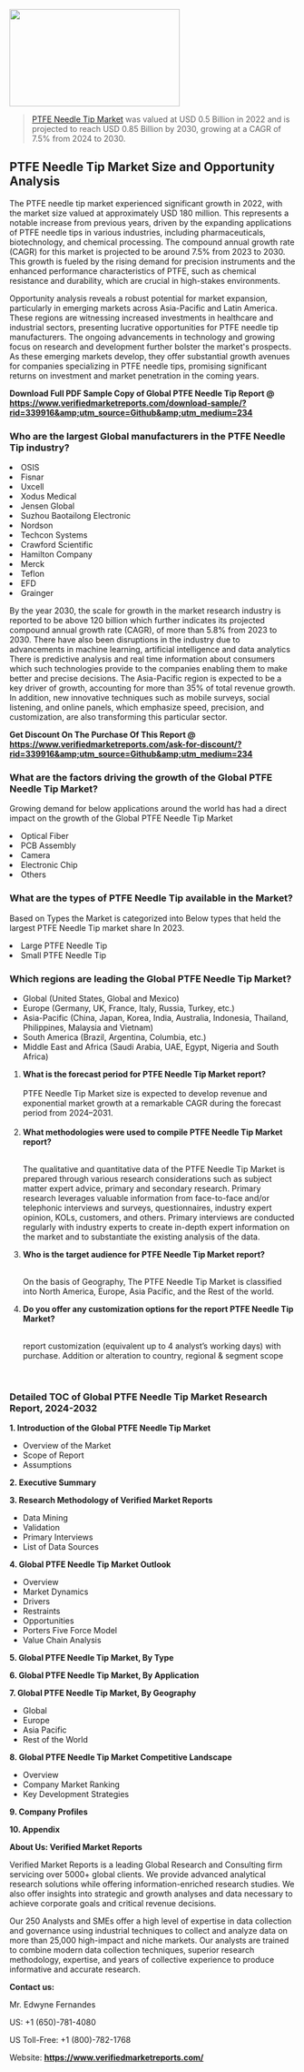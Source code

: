 
<img src="https://ffe5etoiles.com/wp-content/uploads/2024/12/MST1-300x171.png" alt="" width="300" height="171" class="alignnone size-medium wp-image-20088" /><blockquote><p><p><a href="https://www.verifiedmarketreports.com/download-sample/?rid=339916&utm_source=Github&utm_medium=234" target="_blank">PTFE Needle Tip Market</a> was valued at USD 0.5 Billion in 2022 and is projected to reach USD 0.85 Billion by 2030, growing at a CAGR of 7.5% from 2024 to 2030.</p></blockquote><p><h2>PTFE Needle Tip Market Size and Opportunity Analysis</h2><p>The PTFE needle tip market experienced significant growth in 2022, with the market size valued at approximately USD 180 million. This represents a notable increase from previous years, driven by the expanding applications of PTFE needle tips in various industries, including pharmaceuticals, biotechnology, and chemical processing. The compound annual growth rate (CAGR) for this market is projected to be around 7.5% from 2023 to 2030. This growth is fueled by the rising demand for precision instruments and the enhanced performance characteristics of PTFE, such as chemical resistance and durability, which are crucial in high-stakes environments.</p><p>Opportunity analysis reveals a robust potential for market expansion, particularly in emerging markets across Asia-Pacific and Latin America. These regions are witnessing increased investments in healthcare and industrial sectors, presenting lucrative opportunities for PTFE needle tip manufacturers. The ongoing advancements in technology and growing focus on research and development further bolster the market's prospects. As these emerging markets develop, they offer substantial growth avenues for companies specializing in PTFE needle tips, promising significant returns on investment and market penetration in the coming years.</p></p><p class=""><strong>Download Full PDF Sample Copy of Global PTFE Needle Tip Report @ <a href="https://www.verifiedmarketreports.com/download-sample/?rid=339916&amp;utm_source=Github&amp;utm_medium=234" target="_blank">https://www.verifiedmarketreports.com/download-sample/?rid=339916&amp;utm_source=Github&amp;utm_medium=234</a></strong></p><h3 id="" class="">Who are the largest Global manufacturers in the PTFE Needle Tip industry?</h3><p><li>OSIS</li><li> Fisnar</li><li> Uxcell</li><li> Xodus Medical</li><li> Jensen Global</li><li> Suzhou Baotailong Electronic</li><li> Nordson</li><li> Techcon Systems</li><li> Crawford Scientific</li><li> Hamilton Company</li><li> Merck</li><li> Teflon</li><li> EFD</li><li> Grainger</li></p><div class=""><div class="" dir="" data-message-author-role="" data-message-id="" data-message-model-slug=""><div class=""><div class=""><div class=""><div class="" dir="" data-message-author-role="" data-message-id="" data-message-model-slug=""><div class=""><div class=""><p>By the year 2030, the scale for growth in the market research industry is reported to be above 120 billion which further indicates its projected compound annual growth rate (CAGR), of more than 5.8% from 2023 to 2030. There have also been disruptions in the industry due to advancements in machine learning, artificial intelligence and data analytics There is predictive analysis and real time information about consumers which such technologies provide to the companies enabling them to make better and precise decisions. The Asia-Pacific region is expected to be a key driver of growth, accounting for more than 35% of total revenue growth. In addition, new innovative techniques such as mobile surveys, social listening, and online panels, which emphasize speed, precision, and customization, are also transforming this particular sector.</p><p><strong>Get Discount On The Purchase Of This Report @&nbsp; <a href="https://www.verifiedmarketreports.com/ask-for-discount/?rid=339916&amp;utm_source=Github&amp;utm_medium=234" target="_blank">https://www.verifiedmarketreports.com/ask-for-discount/?rid=339916&amp;utm_source=Github&amp;utm_medium=234</a></strong></p></div></div></div></div></div></div></div></div><h3 id="" class="">What are the factors driving the growth of the Global PTFE Needle Tip Market?</h3><p id="" class="">Growing demand for below applications around the world has had a direct impact on the growth of the Global PTFE Needle Tip Market</p><p id="" class=""><li>Optical Fiber</li><li> PCB Assembly</li><li> Camera</li><li> Electronic Chip</li><li> Others</li></p><h3 id="" class="">What are the types of PTFE Needle Tip available in the Market?</h3><p id="" class="">Based on Types the Market is categorized into Below types that held the largest PTFE Needle Tip market share In 2023.</p><p id="" class=""><li>Large PTFE Needle Tip</li><li> Small PTFE Needle Tip</li></p><h3 id="" class="">Which regions are leading the Global PTFE Needle Tip Market?</h3><ul><li>Global (United States, Global and Mexico)</li><li>Europe (Germany, UK, France, Italy, Russia, Turkey, etc.)</li><li>Asia-Pacific (China, Japan, Korea, India, Australia, Indonesia, Thailand, Philippines, Malaysia and Vietnam)</li><li>South America (Brazil, Argentina, Columbia, etc.)</li><li>Middle East and Africa (Saudi Arabia, UAE, Egypt, Nigeria and South Africa)</li></ul><p><ol><li><strong>What is the forecast period for PTFE Needle Tip Market report?<br /></strong><br /><span data-sheets-root="1" data-sheets-value="{&quot;1&quot;:2,&quot;2&quot;:&quot;XXXX size is expected to develop revenue and exponential market growth at a remarkable CAGR during the forecast period from 2024&ndash;2030.&quot;}" data-sheets-userformat="{&quot;2&quot;:12674,&quot;4&quot;:{&quot;1&quot;:2,&quot;2&quot;:16776960},&quot;10&quot;:2,&quot;11&quot;:0,&quot;15&quot;:&quot;Arial&quot;,&quot;16&quot;:12}">PTFE Needle Tip Market size is expected to develop revenue and exponential market growth at a remarkable CAGR during the forecast period from 2024&ndash;2031.</span><br /><br /></li><li><strong>What methodologies were used to compile PTFE Needle Tip Market report?<br /><br /></strong><p>The qualitative and quantitative data of the&nbsp;PTFE Needle Tip Market is prepared through various research considerations such as subject matter expert advice, primary and secondary research. Primary research leverages valuable information from face-to-face and/or telephonic interviews and surveys, questionnaires, industry expert opinion, KOLs, customers, and others. Primary interviews are conducted regularly with industry experts to create in-depth expert information on the market and to substantiate the existing analysis of the data.&nbsp;</p></li><li><strong>Who is the target audience for PTFE Needle Tip Market report?<br /><br /></strong><p>On the basis of Geography, The&nbsp;PTFE Needle Tip Market is classified into North America, Europe, Asia Pacific, and the Rest of the world.</p></li><li><strong>Do you offer any customization options for the report PTFE Needle Tip Market?<br /><br /></strong><p>report customization (equivalent up to 4 analyst&rsquo;s working days) with purchase. Addition or alteration to country, regional &amp; segment scope</p><p>&nbsp;</p></li></ol></p><h3 id="" class="">Detailed TOC of Global PTFE Needle Tip Market Research Report, 2024-2032</h3><p id="" class=""><strong>1. Introduction of the Global PTFE Needle Tip Market</strong></p><ul><li>Overview of the Market</li><li>Scope of Report</li><li>Assumptions</li></ul><p id="" class=""><strong>2. Executive Summary</strong></p><p id="" class=""><strong>3. Research Methodology of&nbsp;Verified Market Reports</strong></p><ul><li>Data Mining</li><li>Validation</li><li>Primary Interviews</li><li>List of Data Sources</li></ul><p id="" class=""><strong>4. Global PTFE Needle Tip Market Outlook</strong></p><ul><li>Overview</li><li>Market Dynamics</li><li>Drivers</li><li>Restraints</li><li>Opportunities</li><li>Porters Five Force Model</li><li>Value Chain Analysis</li></ul><p id="" class=""><strong>5. Global PTFE Needle Tip Market, By&nbsp;Type</strong></p><p id="" class=""><strong>6. Global PTFE Needle Tip Market, By Application</strong></p><p id="" class=""><strong>7. Global PTFE Needle Tip Market, By Geography</strong></p><ul><li>Global</li><li>Europe</li><li>Asia Pacific</li><li>Rest of the World</li></ul><p id="" class=""><strong>8. Global PTFE Needle Tip Market Competitive Landscape</strong></p><ul><li>Overview</li><li>Company Market Ranking</li><li>Key Development Strategies</li></ul><p id="" class=""><strong>9. Company Profiles</strong></p><p id="" class=""><strong>10. Appendix</strong></p><p id="" class=""><strong>About Us: Verified Market Reports</strong></p><p id="" class="">Verified Market Reports is a leading Global Research and Consulting firm servicing over 5000+ global clients. We provide advanced analytical research solutions while offering information-enriched research studies. We also offer insights into strategic and growth analyses and data necessary to achieve corporate goals and critical revenue decisions.</p><p id="" class="">Our 250 Analysts and SMEs offer a high level of expertise in data collection and governance using industrial techniques to collect and analyze data on more than 25,000 high-impact and niche markets. Our analysts are trained to combine modern data collection techniques, superior research methodology, expertise, and years of collective experience to produce informative and accurate research.</p><p id="" class=""><strong>Contact us:</strong></p><p id="" class="">Mr. Edwyne Fernandes</p><p id="" class="">US: +1 (650)-781-4080</p><p id="" class="">US Toll-Free: +1 (800)-782-1768</p><p id="" class="">Website: <a target="" data-test-app-aware-link=""><strong>https://www.verifiedmarketreports.com/</strong></a></p>
